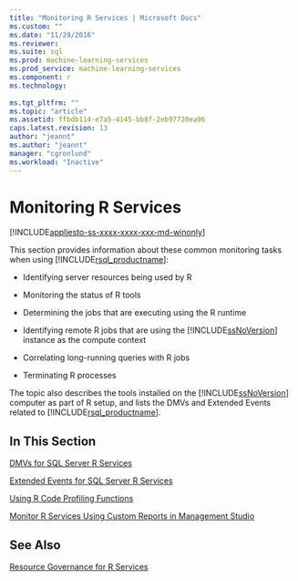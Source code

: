```yaml
---
title: "Monitoring R Services | Microsoft Docs"
ms.custom: ""
ms.date: "11/29/2016"
ms.reviewer: 
ms.suite: sql
ms.prod: machine-learning-services
ms.prod_service: machine-learning-services
ms.component: r
ms.technology: 
  
ms.tgt_pltfrm: ""
ms.topic: "article"
ms.assetid: ffbdb114-e7a5-4145-bb8f-2eb97720ea96
caps.latest.revision: 13
author: "jeannt"
ms.author: "jeannt"
manager: "cgronlund"
ms.workload: "Inactive"
---
```

# Monitoring R Services
[!INCLUDE[appliesto-ss-xxxx-xxxx-xxx-md-winonly](../../includes/appliesto-ss-xxxx-xxxx-xxx-md-winonly.md)]

This section provides information about these common monitoring tasks when using [!INCLUDE[rsql_productname](../../includes/rsql-productname-md.md)]:  
  
-   Identifying server resources being used by R  
  
-   Monitoring the status of R tools  
  
-   Determining the jobs that are executing using the R runtime  
  
-   Identifying remote R jobs that are using the [!INCLUDE[ssNoVersion](../../includes/ssnoversion-md.md)] instance as the compute context  
  
-   Correlating long-running queries with R jobs  
  
-   Terminating R processes  
  
 The topic also describes the tools installed on the [!INCLUDE[ssNoVersion](../../includes/ssnoversion-md.md)] computer as part of R setup, and lists the DMVs and Extended Events related to [!INCLUDE[rsql_productname](../../includes/rsql-productname-md.md)].  
  
## In This Section

[DMVs for SQL Server R Services](../../advanced-analytics/r-services/dmvs-for-sql-server-r-services.md)

[Extended Events for SQL Server R Services](../../advanced-analytics/r-services/extended-events-for-sql-server-r-services.md)

[Using R Code Profiling Functions](../../advanced-analytics/r-services/using-r-code-profiling-functions.md)

[Monitor R Services Using Custom Reports in Management Studio](../../advanced-analytics/r-services/monitor-r-services-using-custom-reports-in-management-studio.md)
  
## See Also  
 [Resource Governance for R Services](../../advanced-analytics/r-services/resource-governance-for-r-services.md)  
  
  
